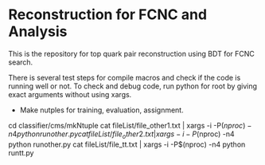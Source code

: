 # Reconstruction for FCNC and Analysis

This is the repository for top quark pair reconstruction using BDT for FCNC search.

There is several test steps for compile macros and check if the code is running well or not. To check and debug code, run python for root by giving exact arguments without using xargs.

  * Make nutples for training, evaluation, assignment.

  cd classifier/cms/mkNtuple
  cat fileList/file_other1.txt | xargs -i -P$(nproc) -n4 python runother.py
  cat fileList/file_other2.txt | xargs -i -P$(nproc) -n4 python runother.py
  cat fileList/file_tt.txt | xargs -i -P$(nproc) -n4 python runtt.py
